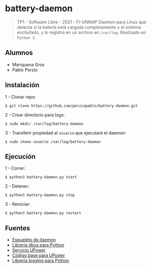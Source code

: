 # battery-daemon
> TP1 - Software Libre - 2021 - FI-UNMdP
Daemon para Linux que detecta si la batería está cargada completamente y el sistema enchufado, y lo registra en un archivo en `/var/log`. Realizado en `Python 3`.

## Alumnos 
  - Mariquena Gros
  - Pablo Porzio


## Instalación

1 - Clonar repo:

```
$ git clone https://github.com/porziopablo/battery-daemon.git
```

2 - Crear directorio para logs:

```
$ sudo mkdir /var/log/battery-daemon
```

3 - Transferir propiedad al `usuario` que ejecutará el daemon:

```
$ sudo chown usuario /var/log/battery-daemon
```

## Ejecución

1 - Correr: 

```
$ python3 battery-daemon.py start
```

2 - Detener: 

```
$ python3 battery-daemon.py stop
```


3 - Reiniciar:

```
$ python3 battery-daemon.py restart
```

## Fuentes

- [Esqueleto de daemon](https://www.jejik.com/articles/2007/02/a_simple_unix_linux_daemon_in_python/)
- [Librería dbus para Python](https://dbus.freedesktop.org/doc/dbus-python/tutorial.html)
- [Servicio UPower](https://upower.freedesktop.org/docs/Device.html)
- [Código base para UPower](https://gist.github.com/kjmkznr/1343846)
- [Librería logging para Python](https://docs.python.org/3/howto/logging.html)
